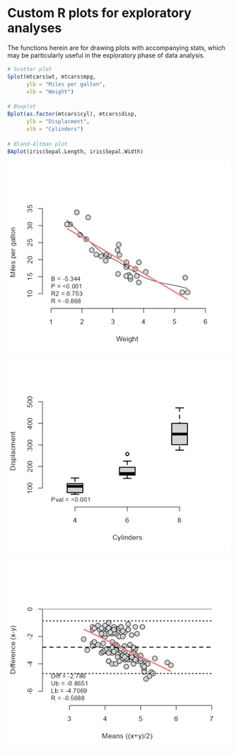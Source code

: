 # Custom R plots for exploratory analyses

The functions herein are for drawing plots with accompanying stats, which may be particularly useful in the exploratory phase of data analysis.


```R
# Scatter plot
Splot(mtcars$wt, mtcars$mpg,
      ylb = "Miles per gallon",
      xlb = "Weight")

# Boxplot
Bplot(as.factor(mtcars$cyl), mtcars$disp,
      ylb = "Displacment",
      xlb = "Cylinders")

# Bland-Altman plot
BAplot(iris$Sepal.Length, iris$Sepal.Width)
```



![Scatter plot](Scatter_plot.png)

![Box plot](Boxplot.png)

![Bland-Altman plot](BlandAltman.png)
